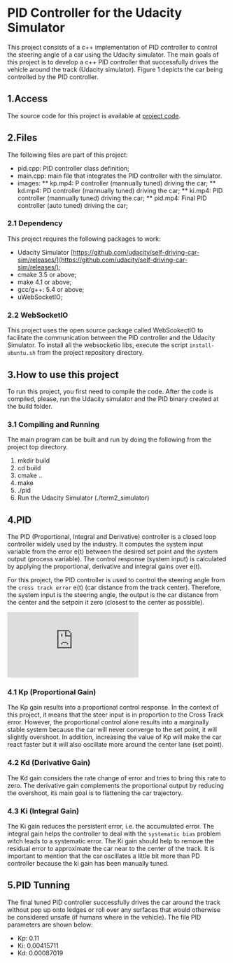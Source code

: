 # PID Controller for the Udacity Simulator

This project consists of a c++ implementation of PID controller to control the steering angle of a car using the Udacity simulator. The main goals of this project is to develop a c++ PID controller that successfully drives the vehicle around the track (Udacity simulator). Figure 1 depicts the car being controlled by the PID controller. 

## 1.Access 

The source code for this project is available at [project code](https://github.com/otomata/CarND-Controls-PID).

## 2.Files

The following files are part of this project: 
* pid.cpp:   PID controller class definition;
* main.cpp:  main file that integrates the PID controller with the simulator.
* images: 
** kp.mp4:  P controller (mannually tuned) driving the car;
** kd.mp4:  PD controller (mannually tuned) driving the car;
** ki.mp4:  PID controller (mannually tuned) driving the car;
** pid.mp4:  Final PID controller (auto tuned) driving the car;

### 2.1 Dependency

This project requires the following packages to work:
* Udacity Simulator [https://github.com/udacity/self-driving-car-sim/releases/](https://github.com/udacity/self-driving-car-sim/releases/);
* cmake 3.5 or above;
* make 4.1 or above;
* gcc/g++: 5.4 or above;
* uWebSocketIO;

### 2.2 WebSocketIO

This project uses the open source package called WebScokectIO to facilitate the communication between the PID controller and the Udacity Simulator. To install all the websocketio libs, execute the script ``install-ubuntu.sh`` from the project repository directory.

## 3.How to use this project

To run this project, you first need to compile the code. After the code is compiled, please, run the Udacity simulator and the PID binary created at the build folder.

### 3.1 Compiling and Running

The main program can be built and run by doing the following from the project top directory.

1. mkdir build
2. cd build
3. cmake ..
4. make
5. ./pid
6. Run the Udacity Simulator (./term2_simulator)

## 4.PID 

The PID (Proportional, Integral and Derivative) controller is a closed loop controller widely used by the industry.  It computes the system input variable from the error e(t) between the desired set point and the system output (process variable). The control response (system input) is calculated by applying the proportional, derivative and integral gains over e(t).

For this project, the PID controller is used to control the steering angle from the ``cross track error`` e(t) (car distance from the track center). Therefore, the system input is the steering angle, the output is the car distance from the center and the setpoin it zero (closest to the center as possible). 

![equation](http://latex.codecogs.com/gif.latex?%5Calpha%20%3D%20-K_pe%28t%29%20-K_d%5Cfrac%7Bde%28t%29%7D%7Bdt%7D%20-%20K_i%5Csum%20e%28t%29)

### 4.1 Kp (Proportional Gain)

The Kp gain results into a proportional control response. In the context of this project, it means that the steer input is in proportion to the Cross Track error. However, the proportional control alone results into a marginally stable system because the car will never converge to the set point, it will slightly overshoot. In addition, increasing the value of Kp will make the car react faster but it will also oscillate more around the center lane (set point).

### 4.2 Kd (Derivative Gain)

The Kd gain considers the rate change of error and tries to bring this rate to zero. The derivative gain complements the proportional output by reducing the overshoot, its main goal is to flattening the car trajectory.


### 4.3 Ki (Integral Gain)

The Ki gain reduces the persistent error, i.e. the accumulated error. The integral gain helps the controller to deal with the  ``systematic bias`` problem witch leads to a systematic error. The Ki gain should help to remove the residual error to approximate the car near to the center of the track. It is important to mention that the car oscillates a little bit more than PD controller because the ki gain has been manually tuned.

## 5.PID Tunning


The final tuned PID controller successfully drives the car around the track without pop up onto ledges or roll over any surfaces that would otherwise be considered unsafe (if humans where in the vehicle). The file PID parameters are shown below:

* Kp: 0.11
* Ki: 0.00415711
* Kd: 0.00087019

